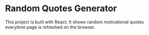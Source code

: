 # Random Quotes Generator

This project is built with React. It shows random motivational quotes everytime page is refreshed on the browser.